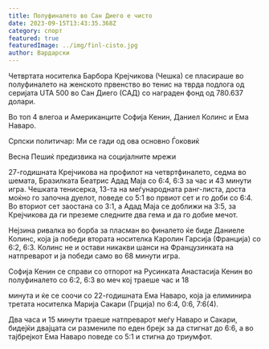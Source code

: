 ```yaml
---
title: Полуфиналето во Сан Диего е чисто
date: 2023-09-15T13:43:35.368Z
category: спорт
featured: true
featuredImage: ../img/finl-cisto.jpg
author: Вардарски
---
```

Четвртата носителка Барбора Крејчикова (Чешка) се пласираше во полуфиналето на женското првенство во тенис на тврда подлога од серијата UTA 500 во Сан Диего (САД) со награден фонд од 780.637 долари.

Во топ 4 влегоа и Американците Софија Кенин, Даниел Колинс и Ема Наваро.

Српски политичар: Ми се гади од ова основно Ѓоковиќ

Весна Пешиќ предизвика на социјалните мрежи

27-годишната Крејчикова на профилот на четвртфиналето, седма во шемата, Бразилката Беатрис Адад Маја со 6:4, 6:3 за час и 43 минути игра. Чешката тенисерка, 13-та на меѓународната ранг-листа, доста моќно го започна дуелот, поведе со 5:1 во првиот сет и го доби со 6:4. Во вториот сет заостана со 3:1, а Адад Маја се доближи на 3:5, за Крејчикова да ги преземе следните два гема и да го добие мечот.

Нејзина ривалка во борба за пласман во финалето ќе биде Даниеле Колинс, која ја победи втората носителка Каролин Гарсија (Франција) со 6:2, 6:3. Колинс не и остави никакви шанси на Французинката на натпреварот и ја победи само во 68 минути игра.

Софија Кенин се справи со отпорот на Русинката Анастасија Кенин во полуфиналето со 6:2, 6:3 во меч кој траеше час и 18

минута и ќе се соочи со 22-годишната Ема Наваро, која ја елиминира третата носителка Марија Сакари (Грција) по 6:4, 0:6, 7:6(4).

Два часа и 15 минути траеше натпреварот меѓу Наваро и Сакари, бидејќи двајцата си размениле по еден брејк за да стигнат до 6:6, а во тајбрејкот Ема Наваро поведе со 5:1 и стигна до триумфот.